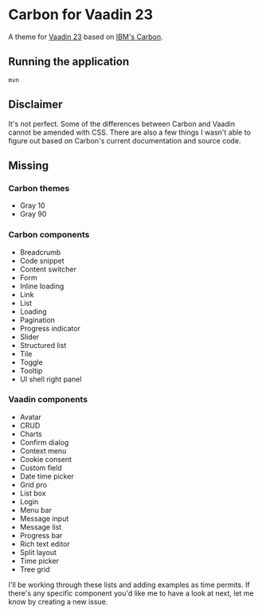 # Carbon for Vaadin 23
A theme for [Vaadin 23](https://vaadin.com/docs/latest/) based on [IBM's Carbon](https://www.carbondesignsystem.com/).

## Running the application

`mvn`

## Disclaimer
It's not perfect. Some of the differences between Carbon and Vaadin cannot be amended with CSS. There are also a few things I wasn't able to figure out based on Carbon's current documentation and source code.

## Missing
### Carbon themes
- Gray 10
- Gray 90

### Carbon components
- Breadcrumb
- Code snippet
- Content switcher
- Form
- Inline loading
- Link
- List
- Loading
- Pagination
- Progress indicator
- Slider
- Structured list
- Tile
- Toggle
- Tooltip
- UI shell right panel

### Vaadin components
- Avatar
- CRUD
- Charts
- Confirm dialog
- Context menu
- Cookie consent
- Custom field
- Date time picker
- Grid pro
- List box
- Login
- Menu bar
- Message input
- Message list
- Progress bar
- Rich text editor
- Split layout
- Time picker
- Tree grid

I'll be working through these lists and adding examples as time permits. If there's any specific component you'd like me to have a look at next, let me know by creating a new issue.
